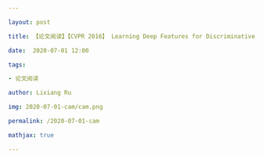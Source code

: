 ```yaml
---

layout: post

title: 【论文阅读】【CVPR 2016】 Learning Deep Features for Discriminative Localization

date:  2020-07-01 12:00

tags: 

- 论文阅读

author: Lixiang Ru

img: 2020-07-01-cam/cam.png

permalink: /2020-07-01-cam

mathjax: true

---
```



